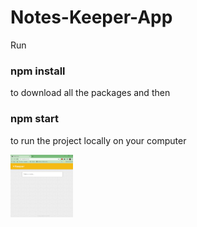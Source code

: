 # Notes-Keeper-App
Run 
### npm install
to download all the packages and then
### npm start
to run the project locally on your computer
<p>
  <img src="screenshots/Screenshot (220).png" height="100" width="100">
</p>
